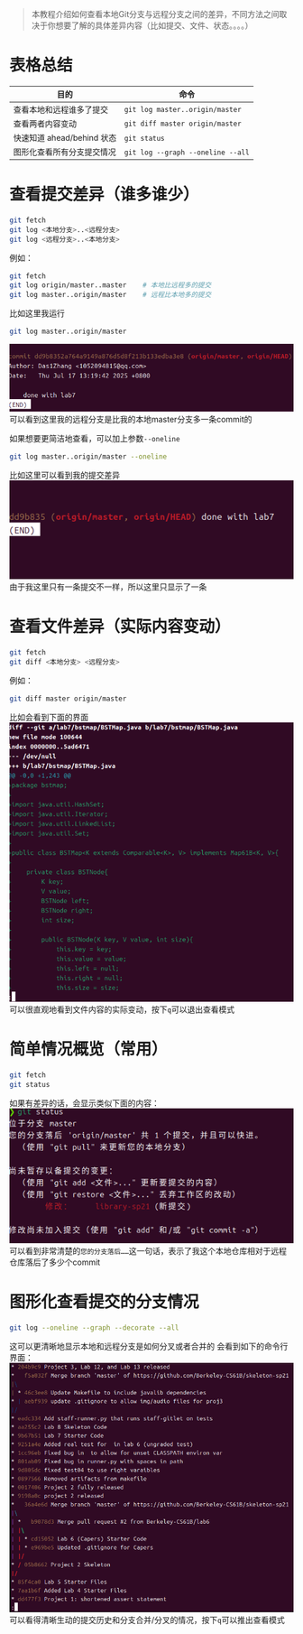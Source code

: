 > 本教程介绍如何查看本地Git分支与远程分支之间的差异，不同方法之间取决于你想要了解的具体差异内容（比如提交、文件、状态。。。。）
> 
# 表格总结
| 目的                   | 命令                                |
| -------------------- | --------------------------------- |
| 查看本地和远程谁多了提交         | `git log master..origin/master`   |
| 查看两者内容变动             | `git diff master origin/master`   |
| 快速知道 ahead/behind 状态 | `git status`                      |
| 图形化查看所有分支提交情况        | `git log --graph --oneline --all` |


# 查看提交差异（谁多谁少）
```bash
git fetch
git log <本地分支>..<远程分支>
git log <远程分支>..<本地分支>
```
例如：
```bash
git fetch
git log origin/master..master    # 本地比远程多的提交
git log master..origin/master    # 远程比本地多的提交
```
比如这里我运行
```bash
git log master..origin/master
```
![alt text](image-3.png)
可以看到这里我的远程分支是比我的本地master分支多一条commit的

如果想要更简洁地查看，可以加上参数`--oneline`
```bash
git log master..origin/master --oneline
```
比如这里可以看到我的提交差异
![alt text](image-2.png)
由于我这里只有一条提交不一样，所以这里只显示了一条

# 查看文件差异（实际内容变动）
```bash
git fetch
git diff <本地分支> <远程分支>
```
例如：
```bash
git diff master origin/master
```
比如会看到下面的界面
![alt text](image-1.png)
可以很直观地看到文件内容的实际变动，按下`q`可以退出查看模式



# 简单情况概览（常用）
```bash
git fetch
git status
```
如果有差异的话，会显示类似下面的内容：
![alt text](image-4.png)
可以看到非常清楚的`您的分支落后……`这一句话，表示了我这个本地仓库相对于远程仓库落后了多少个commit

# 图形化查看提交的分支情况
```bash
git log --oneline --graph --decorate --all
```
这可以更清晰地显示本地和远程分支是如何分叉或者合并的
会看到如下的命令行界面：
![alt text](image.png)
可以看得清晰生动的提交历史和分支合并/分叉的情况，按下`q`可以推出查看模式



